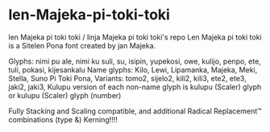 # len-Majeka-pi-toki-toki
len Majeka pi toki toki / linja Majeka pi toki toki's repo
Len Majeka pi toki toki is a Sitelen Pona font created by jan Majeka.

Glyphs: nimi pu ale, nimi ku suli, su, isipin, yupekosi, owe, kulijo, penpo, ete, tuli, pokasi, kijesankalu
Name glyphs: Kilo, Lewi, Lipamanka, Majeka, Meki, Stella, Suno Pi Toki Pona,
Variants: tomo2, sijelo2, kili2, kili3, ete2, ete3, jaki2, jaki3,
Kulupu version of each non-name glyph is kulupu (Scaler) glyph or kulupu (Scaler) glyph (number)

Fully Stacking and Scaling compatible, and additional Radical Replacement™ combinations (type &)
Kerning!!!!
